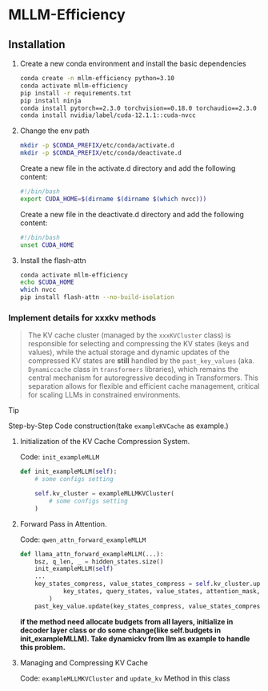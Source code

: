 # MLLM-Efficiency


## Installation
1. Create a new conda environment and install the basic dependencies
    ```bash
    conda create -n mllm-efficiency python=3.10
    conda activate mllm-efficiency
    pip install -r requirements.txt
    pip install ninja
    conda install pytorch==2.3.0 torchvision==0.18.0 torchaudio==2.3.0 pytorch-cuda=12.1 -c pytorch -c nvidia
    conda install nvidia/label/cuda-12.1.1::cuda-nvcc
    ```

2. Change the env path 
    ```bash
    mkdir -p $CONDA_PREFIX/etc/conda/activate.d
    mkdir -p $CONDA_PREFIX/etc/conda/deactivate.d
    ```
    Create a new file in the activate.d directory and add the following content:
    ```bash
    #!/bin/bash
    export CUDA_HOME=$(dirname $(dirname $(which nvcc)))
    ``` 
    Create a new file in the deactivate.d directory and add the following content:
    ```bash
    #!/bin/bash
    unset CUDA_HOME
    ```

3. Install the flash-attn
    ```bash
    conda activate mllm-efficiency
    echo $CUDA_HOME
    which nvcc
    pip install flash-attn --no-build-isolation
    ```

### Implement details for xxxkv methods
> The KV cache cluster (managed by the `xxxKVCluster` class) is responsible for selecting and compressing the KV states (keys and values), while the actual storage and dynamic updates of the compressed KV states are **still** handled by the `past_key_values` (aka. `Dynamiccache` class in `transformers` libraries), which remains the central mechanism for autoregressive decoding in Transformers. This separation allows for flexible and efficient cache management, critical for scaling LLMs in constrained environments.

> [!TIP]
> Step-by-Step Code construction(take `exampleKVCache` as example.)
> 1. Initialization of the KV Cache Compression System.
>
>    Code: `init_exampleMLLM`
>    ```python
>    def init_exampleMLLM(self):
>        # some configs setting
>
>        self.kv_cluster = exampleMLLMKVCluster(
>            # some configs setting
>        )
>    ```
> 2. Forward Pass in Attention.
>
>    Code: `qwen_attn_forward_exampleMLLM`
>    ```python
>    def llama_attn_forward_exampleMLLM(...):
>        bsz, q_len, _ = hidden_states.size()
>        init_exampleMLLM(self)
>        ...
>        key_states_compress, value_states_compress = self.kv_cluster.update_kv(
>                key_states, query_states, value_states, attention_mask, self.num_key_value_groups
>            )
>        past_key_value.update(key_states_compress, value_states_compress, self.layer_idx, cache_kwargs)
>    ```
>    **if the method need allocate budgets from all layers, initialize in decoder layer class or do some change(like self.budgets in init_exampleMLLM). Take dynamickv from llm as example to handle this problem.**
> 3. Managing and Compressing KV Cache
>
>    Code: `exampleMLLMKVCluster` and `update_kv` Method in this class
